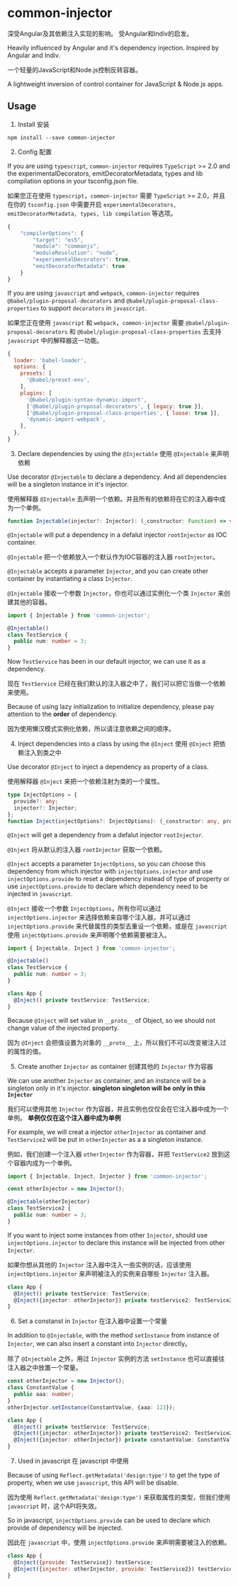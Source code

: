# common-injector

深受Angular及其依赖注入实现的影响。 受Angular和Indiv的启发。

Heavily influenced by Angular and it's dependency injection. Inspired by Angular and Indiv.

一个轻量的JavaScript和Node.js控制反转容器。

A lightweight inversion of control container for JavaScript & Node.js apps.


## Usage

1. Install 安装

  `npm install --save common-injector`


2. Config 配置

  If you are using `typescript`, `common-injector` requires `TypeScript` >= 2.0 and the experimentalDecorators, emitDecoratorMetadata, types and lib compilation options in your tsconfig.json file.

  如果您正在使用 `typescript`，`common-injector` 需要 `TypeScript` >= 2.0，并且在你的 `tsconfig.json` 中需要开启 `experimentalDecorators, emitDecoratorMetadata, types, lib compilation` 等选项。

  ```javascript
  {
      "compilerOptions": {
          "target": "es5",
          "module": "commonjs",
          "moduleResolution": "node",
          "experimentalDecorators": true,
          "emitDecoratorMetadata": true
      }
  }
  ```

  If you are using `javascript` and `webpack`, `common-injector` requires `@babel/plugin-proposal-decorators` and `@babel/plugin-proposal-class-properties` to support `decorators` in `javascript`.

  如果您正在使用 `javascript` 和 `webpack`，`common-injector` 需要  `@babel/plugin-proposal-decorators` 和 `@babel/plugin-proposal-class-properties` 去支持 `javascript` 中的解释器这一功能。

  ```javascript
  {
    loader: 'babel-loader',
    options: {
      presets: [
        '@babel/preset-env',
      ],
      plugins: [
        '@babel/plugin-syntax-dynamic-import',
        ['@babel/plugin-proposal-decorators', { legacy: true }],
        ['@babel/plugin-proposal-class-properties', { loose: true }],
        'dynamic-import-webpack',
      ],
    },
  }
  ```


3. Declare dependencies by using the `@Injectable`  使用 `@Injectable` 来声明依赖

  Use decorator `@Injectable` to declare a dependency. And all dependencies will be a singleton instance in it's injector.

  使用解释器 `@Injectable` 去声明一个依赖。并且所有的依赖将在它的注入器中成为一个单例。

  ```typescript
  function Injectable(injector?: Injector): (_constructor: Function) => void;
  ```

  `@Injectable` will put a dependency in a defalut injector `rootInjector` as IOC container.

  `@Injectable` 把一个依赖放入一个默认作为IOC容器的注入器 `rootInjector`。

  `@Injectable` accepts a parameter `Injector`, and you can create other container by instantiating a class `Injector`.

  `@Injectable` 接收一个参数 `Injector`，你也可以通过实例化一个类 `Injector` 来创建其他的容器。

  ```typescript
  import { Injectable } from 'common-injector';

  @Injectable()
  class TestService {
    public num: number = 3;
  }
  ```

  Now `TestService` has been in our default injector, we can use it as a dependency.

  现在 `TestService` 已经在我们默认的注入器之中了，我们可以把它当做一个依赖来使用。

  Because of using lazy initialization to initialize dependency, please pay attention to the **order** of dependency.

  因为使用懒汉模式实例化依赖，所以请注意依赖之间的顺序。


4. Inject dependencies into a class by using the `@Inject`  使用 `@Inject` 把依赖注入到类之中

  Use decorator `@Inject` to inject a dependency as property of a class.

  使用解释器 `@Inject` 来把一个依赖注射为类的一个属性。

  ```typescript
  type InjectOptions = {
    provide?: any;
    injector?: Injector;
  };
  function Inject(injectOptions?: InjectOptions): (_constructor: any, propertyName: string) => void;
  ```

  `@Inject` will get a dependency from a defalut injector `rootInjector`.

  `@Inject` 将从默认的注入器 `rootInjector` 获取一个依赖。

  `@Inject` accepts a parameter `InjectOptions`, so you can choose this dependency from which injector with `injectOptions.injector` and use `injectOptions.provide` to reset a dependency instead of type of property or use `injectOptions.provide` to declare which dependency need to be injected in `javascript`.

  `@Inject` 接收一个参数 `InjectOptions`，所有你可以通过 `injectOptions.injector` 来选择依赖来自哪个注入器，并可以通过 `injectOptions.provide` 来代替属性的类型去重设一个依赖，或是在 `javascript` 使用 `injectOptions.provide` 来声明哪个依赖需要被注入。


  ```typescript
  import { Injectable, Inject } from 'common-injector';

  @Injectable()
  class TestService {
    public num: number = 3;
  }

  class App {
    @Inject() private testService: TestService;
  }
  ```

  Because `@Inject` will set value in `__proto__` of Object, so we should not change value of the injected property.

  因为 `@Inject` 会把值设置为对象的 `__proto__` 上，所以我们不可以改变被注入过的属性的值。


5. Create another `Injector` as container  创建其他的 `Injector` 作为容器

  We can use another `Injector` as container, and an instance will be a singleton only in it's injector. **singleton singleton will be only in this `Injector`**

  我们可以使用其他 `Injector` 作为容器，并且实例也仅仅会在它注入器中成为一个单例。 **单例仅仅在这个注入器中成为单例**

   For example, we will creat a injector `otherInjector` as container and `TestService2` will be put in `otherInjector` as a a singleton instance.

   例如，我们创建一个注入器 `otherInjector` 作为容器，并把 `TestService2` 放到这个容器内成为一个单例。

  ```typescript
  import { Injectable, Inject, Injector } from 'common-injector';

  const otherInjector = new Injector();

  @Injectable(otherInjector)
  class TestService2 {
    public num: number = 3;
  }
  ```

  If you want to inject some instances from other `Injector`, should use `injectOptions.injector` to declare this instance will be injected from other `Injector`.

  如果你想从其他的 `Injector` 注入器中注入一些实例的话，应该使用 `injectOptions.injector` 来声明被注入的实例来自哪些 `Injector` 注入器。

  ```typescript
  class App {
    @Inject() private testService: TestService;
    @Inject({injector: otherInjector}) private testService2: TestService2;
  }
  ```


6. Set a constanst in `Injector`  在注入器中设置一个常量

  In addition to `@Injectable`,  with the method `setInstance` from instance of `Injector`, we can also insert a constant into `Injector` directly。

  除了 `@Injectable` 之外，用过 `Injector` 实例的方法 `setInstance` 也可以直接往注入器之中放置一个常量。

  ```typescript
  const otherInjector = new Injector();
  class ConstantValue {
    public aaa: number;
  }
  otherInjector.setInstance(ConstantValue, {aaa: 123});
  ```

  ```typescript
  class App {
    @Inject() private testService: TestService;
    @Inject({injector: otherInjector}) private testService2: TestService2;
    @Inject({injector: otherInjector}) private constantValue: ConstantValue;
  }
  ```

7. Used in javascript  在 javascript 中使用

  Because of using `Reflect.getMetadata('design:type')` to get the type of property, when we use `javascript`, this API will be disable.

  因为使用 `Reflect.getMetadata('design:type')` 来获取属性的类型，但我们使用 `javascript` 时，这个API将失效。

  So in javascript, `injectOptions.provide` can be used to declare which provide of dependency will be injected.

  因此在 `javascript` 中，使用 `injectOptions.provide` 来声明需要被注入的依赖。

  ```javascript
  class App {
    @Inject({provide: TestService}) testService;
    @Inject({injector: otherInjector, provide: TestService2}) testService2;
  }
  ```
